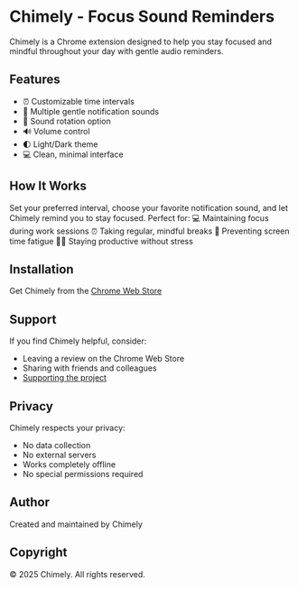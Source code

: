 # Chimely - Focus Sound Reminders

Chimely is a Chrome extension designed to help you stay focused and mindful throughout your day with gentle audio reminders.

## Features

- ⏰ Customizable time intervals
- 🔔 Multiple gentle notification sounds
- 🔄 Sound rotation option
- 🔊 Volume control
- 🌓 Light/Dark theme
- 💻 Clean, minimal interface

## How It Works

Set your preferred interval, choose your favorite notification sound, and let Chimely remind you to stay focused. Perfect for:
💻 Maintaining focus during work sessions
⏰ Taking regular, mindful breaks
👀 Preventing screen time fatigue
🧘‍♂️ Staying productive without stress

## Installation

Get Chimely from the [Chrome Web Store](your-chrome-store-link)

## Support

If you find Chimely helpful, consider:
- Leaving a review on the Chrome Web Store
- Sharing with friends and colleagues
- [Supporting the project](https://ko-fi.com/chimely)

## Privacy

Chimely respects your privacy:
- No data collection
- No external servers
- Works completely offline
- No special permissions required

## Author

Created and maintained by Chimely

## Copyright

© 2025 Chimely. All rights reserved.
